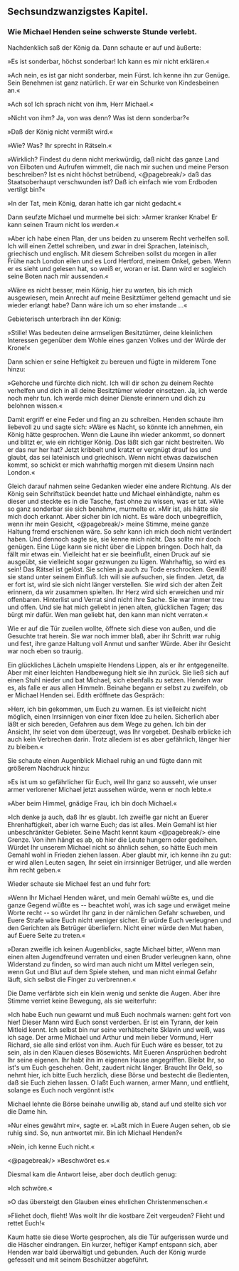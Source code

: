 
<h2>Sechsundzwanzigstes Kapitel.</h2>

<h3>Wie Michael Henden seine schwerste Stunde verlebt.</h3>

Nachdenklich saß der König da. Dann schaute er auf und äußerte:

»Es ist sonderbar, höchst sonderbar! Ich kann es mir nicht erklären.«

»Ach nein, es ist gar nicht sonderbar, mein Fürst. Ich kenne ihn
zur Genüge. Sein Benehmen ist ganz natürlich. Er war ein Schurke
von Kindesbeinen an.«

»Ach so! Ich sprach nicht von ihm, Herr Michael.«

»Nicht von ihm? Ja, von was denn? Was ist denn sonderbar?«

»Daß der König nicht vermißt wird.«

»Wie? Was? Ihr sprecht in Rätseln.«

»Wirklich? Findest du denn nicht merkwürdig, daß nicht das
ganze Land von Eilboten und Aufrufen wimmelt, die nach mir
suchen und meine Person beschreiben? Ist es nicht höchst betrübend, 
<@pagebreak/>
daß das Staatsoberhaupt verschwunden ist? Daß ich einfach wie
vom Erdboden vertilgt bin?«

»In der Tat, mein König, daran hatte ich gar nicht gedacht.«

Dann seufzte Michael und murmelte bei sich: »Armer kranker
Knabe! Er kann seinen Traum nicht los werden.«

»Aber ich habe einen Plan, der uns beiden zu unserem Recht
verhelfen soll. Ich will einen Zettel schreiben, und zwar in drei
Sprachen, lateinisch, griechisch und englisch. Mit diesem Schreiben
sollst du morgen in aller Frühe nach London eilen und es Lord Hertford,
meinem Onkel, geben. Wenn er es sieht und gelesen hat, so
weiß er, woran er ist. Dann wird er sogleich seine Boten nach mir
aussenden.«

»Wäre es nicht besser, mein König, hier zu warten, bis ich mich
ausgewiesen, mein Anrecht auf meine Besitztümer geltend gemacht
und sie wieder erlangt habe? Dann wäre ich um so eher imstande ...«

Gebieterisch unterbrach ihn der König:

»Stille! Was bedeuten deine armseligen Besitztümer, deine
kleinlichen Interessen gegenüber dem Wohle eines ganzen Volkes
und der Würde der Krone!«

Dann schien er seine Heftigkeit zu bereuen und fügte in milderem
Tone hinzu:

»Gehorche und fürchte dich nicht. Ich will dir schon zu deinem
Rechte verhelfen und dich in all deine Besitztümer wieder einsetzen. Ja,
ich werde noch mehr tun. Ich werde mich deiner Dienste erinnern
und dich zu belohnen wissen.«

Damit ergriff er eine Feder und fing an zu schreiben. Henden
schaute ihm liebevoll zu und sagte sich: »Wäre es Nacht, so könnte
ich annehmen, ein König hätte gesprochen. Wenn die Laune ihn
wieder ankommt, so donnert und blitzt er, wie ein richtiger König.
Das läßt sich gar nicht bestreiten. Wo er das nur her hat? Jetzt
kribbelt und kratzt er vergnügt drauf los und glaubt, das sei lateinisch
und griechisch. Wenn nicht etwas dazwischen kommt, so schickt er
mich wahrhaftig morgen mit diesem Unsinn nach London.«

Gleich darauf nahmen seine Gedanken wieder eine andere Richtung.
Als der König sein Schriftstück beendet hatte und Michael
einhändigte, nahm es dieser und steckte es in die Tasche, fast ohne
zu wissen, was er tat. »Wie so ganz sonderbar sie sich benahm«,
murmelte er. »Mir ist, als hätte sie mich doch erkannt. Aber sicher
bin ich nicht. Es wäre doch unbegreiflich, wenn ihr mein Gesicht, 
<@pagebreak/>
meine Stimme, meine ganze Haltung fremd erschienen wäre. So
sehr kann ich mich doch nicht verändert haben. Und dennoch sagte
sie, sie kenne mich nicht. Das sollte mir doch genügen. Eine Lüge
kann sie nicht über die Lippen bringen. Doch halt, da fällt mir
etwas ein. Vielleicht hat er sie beeinflußt, einen Druck auf sie ausgeübt,
sie vielleicht sogar gezwungen zu lügen. Wahrhaftig, so wird
es sein! Das Rätsel ist gelöst. Sie schien ja auch zu Tode erschrocken.
Gewiß! sie stand unter seinem Einfluß. Ich will sie aufsuchen, sie
finden. Jetzt, da er fort ist, wird sie sich nicht länger verstellen. Sie
wird sich der alten Zeit erinnern, da wir zusammen spielten. Ihr
Herz wird sich erweichen und mir offenbaren. Hinterlist und Verrat
sind nicht ihre Sache. Sie war immer treu und offen. Und sie hat
mich geliebt in jenen alten, glücklichen Tagen; das bürgt mir dafür.
Wen man geliebt hat, den kann man nicht verraten.«

Wie er auf die Tür zueilen wollte, öffnete sich diese von außen,
und die Gesuchte trat herein. Sie war noch immer blaß, aber ihr
Schritt war ruhig und fest, ihre ganze Haltung voll Anmut und
sanfter Würde. Aber ihr Gesicht war noch eben so traurig.

Ein glückliches Lächeln umspielte Hendens Lippen, als er ihr
entgegeneilte. Aber mit einer leichten Handbewegung hielt sie ihn
zurück. Sie ließ sich auf einen Stuhl nieder und bat Michael, sich
ebenfalls zu setzen. Henden war es, als falle er aus allen Himmeln.
Beinahe begann er selbst zu zweifeln, ob er Michael Henden sei.
Edith eröffnete das Gespräch:

»Herr, ich bin gekommen, um Euch zu warnen. Es ist vielleicht
nicht möglich, einen Irrsinnigen von einer fixen Idee zu heilen.
Sicherlich aber läßt er sich bereden, Gefahren aus dem Wege zu gehen.
Ich bin der Ansicht, Ihr seiet von dem überzeugt, was Ihr vorgebet.
Deshalb erblicke ich auch kein Verbrechen darin. Trotz alledem ist
es aber gefährlich, länger hier zu bleiben.«

Sie schaute einen Augenblick Michael ruhig an und fügte dann
mit größerem Nachdruck hinzu:

»Es ist um so gefährlicher für Euch, weil Ihr ganz so ausseht,
wie unser armer verlorener Michael jetzt aussehen würde, wenn er
noch lebte.«

»Aber beim Himmel, gnädige Frau, ich bin doch Michael.«

»Ich denke ja auch, daß Ihr es glaubt. Ich zweifle gar nicht
an Euerer Ehrenhaftigkeit, aber ich warne Euch; das ist alles. Mein
Gemahl ist hier unbeschränkter Gebieter. Seine Macht kennt kaum 
<@pagebreak/>
eine Grenze. Von ihm hängt es ab, ob hier die Leute hungern oder
gedeihen. Würdet Ihr unserem Michael nicht so ähnlich sehen, so
hätte Euch mein Gemahl wohl in Frieden ziehen lassen. Aber
glaubt mir, ich kenne ihn zu gut: er wird allen Leuten sagen, Ihr
seiet ein irrsinniger Betrüger, und alle werden ihm recht geben.«

Wieder schaute sie Michael fest an und fuhr fort:

»Wenn Ihr Michael Henden wäret, und mein Gemahl wüßte
es, und die ganze Gegend wüßte es -- beachtet wohl, was ich sage
und erwäget meine Worte recht -- so würdet Ihr ganz in der nämlichen
Gefahr schweben, und Euere Strafe wäre Euch nicht weniger
sicher. Er würde Euch verleugnen und den Gerichten als Betrüger
überliefern. Nicht einer würde den Mut haben, auf Euere Seite
zu treten.«

»Daran zweifle ich keinen Augenblick«, sagte Michael bitter, »Wenn
man einen alten Jugendfreund verraten und einen Bruder verleugnen
kann, ohne Widerstand zu finden, so wird man auch nicht
um Mittel verlegen sein, wenn Gut und Blut auf dem Spiele stehen,
und man nicht einmal Gefahr läuft, sich selbst die Finger zu verbrennen.«

Die Dame verfärbte sich ein klein wenig und senkte die Augen.
Aber ihre Stimme verriet keine Bewegung, als sie weiterfuhr:

»Ich habe Euch nun gewarnt und muß Euch nochmals warnen:
geht fort von hier! Dieser Mann wird Euch sonst verderben. Er
ist ein Tyrann, der kein Mitleid kennt. Ich selbst bin nur seine verhätschelte
Sklavin und weiß, was ich sage. Der arme Michael und
Arthur und mein lieber Vormund, Herr Richard, sie alle sind erlöst
von ihm. Auch für Euch wäre es besser, tot zu sein, als in den Klauen
dieses Bösewichts. Mit Eueren Ansprüchen bedroht Ihr seine eigenen.
Ihr habt ihn im eigenen Hause angegriffen. Bleibt Ihr, so ist's um
Euch geschehen. Geht, zaudert nicht länger. Braucht Ihr Geld,
so nehmt hier, ich bitte Euch herzlich, diese Börse und bestecht die
Bedienten, daß sie Euch ziehen lassen. O laßt Euch warnen, armer
Mann, und entflieht, solange es Euch noch vergönnt ist!«

Michael lehnte die Börse beinahe unwillig ab, stand auf und
stellte sich vor die Dame hin.

»Nur eines gewährt mir«, sagte er. »Laßt mich in Euere Augen
sehen, ob sie ruhig sind. So, nun antwortet mir. Bin ich Michael
Henden?«

»Nein, ich kenne Euch nicht.«
 
<@pagebreak/>
»Beschwöret es.«

Diesmal kam die Antwort leise, aber doch deutlich genug:

»Ich schwöre.«

»O das übersteigt den Glauben eines ehrlichen Christenmenschen.«

»Fliehet doch, flieht! Was wollt Ihr die kostbare Zeit vergeuden?
Flieht und rettet Euch!«

Kaum hatte sie diese Worte gesprochen, als die Tür aufgerissen
wurde und die Häscher eindrangen. Ein kurzer, heftiger Kampf
entspann sich, aber Henden war bald überwältigt und gebunden.
Auch der König wurde gefesselt und mit seinem Beschützer abgeführt.

